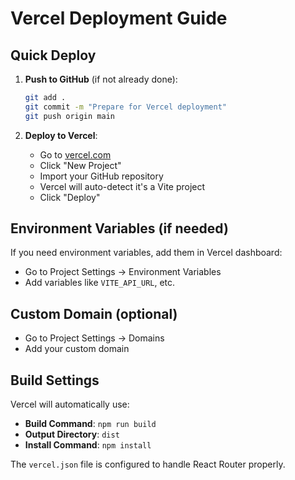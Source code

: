 # Vercel Deployment Guide

## Quick Deploy

1. **Push to GitHub** (if not already done):
   ```bash
   git add .
   git commit -m "Prepare for Vercel deployment"
   git push origin main
   ```

2. **Deploy to Vercel**:
   - Go to [vercel.com](https://vercel.com)
   - Click "New Project"
   - Import your GitHub repository
   - Vercel will auto-detect it's a Vite project
   - Click "Deploy"

## Environment Variables (if needed)
If you need environment variables, add them in Vercel dashboard:
- Go to Project Settings → Environment Variables
- Add variables like `VITE_API_URL`, etc.

## Custom Domain (optional)
- Go to Project Settings → Domains
- Add your custom domain

## Build Settings
Vercel will automatically use:
- **Build Command**: `npm run build`
- **Output Directory**: `dist`
- **Install Command**: `npm install`

The `vercel.json` file is configured to handle React Router properly.